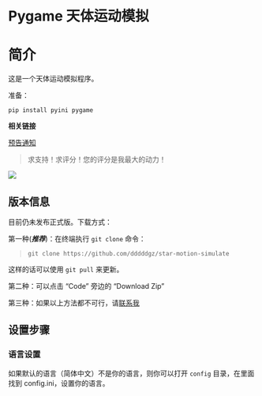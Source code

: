 # Pygame 天体运动模拟

# 简介

这是一个天体运动模拟程序。

准备：

```commandline
pip install pyini pygame
```

**相关链接**

[预告通知](https://fishc.com.cn/thread-231221-1-1.html)

> 求支持！求评分！您的评分是我最大的动力！

[![](https://img1.imgtp.com/2023/07/24/4KWvJAWB.png)](https://github.com/dddddgz/star-motion-simulate/issues/new/choose)

## 版本信息

目前仍未发布正式版。下载方式：

第一种(***推荐***)：在终端执行 `git clone` 命令：

> `git clone https://github.com/dddddgz/star-motion-simulate`

这样的话可以使用 `git pull` 来更新。

第二种：可以点击 “Code” 旁边的 “Download Zip”  

第三种：如果以上方法都不可行，请[联系我](https://fishc.com.cn/space-uid-1410382.html)

## 设置步骤

### 语言设置

如果默认的语言（简体中文）不是你的语言，则你可以打开 `config` 目录，在里面找到 config.ini，设置你的语言。
